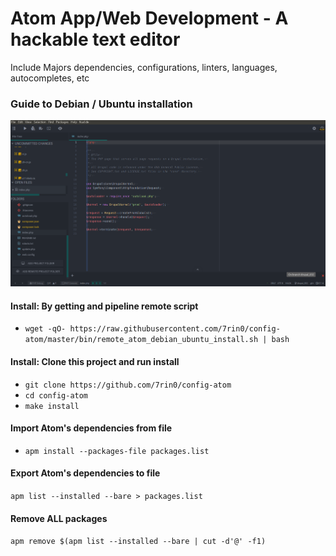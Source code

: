 # Atom App/Web Development - A hackable text editor
Include Majors dependencies, configurations, linters, languages, autocompletes, etc

### Guide to Debian / Ubuntu installation
![Atom IDE](https://raw.githubusercontent.com/7rin0/config-atom/master/media/screenshot.png)

#### Install: By getting and pipeline remote script
- ``wget -qO- https://raw.githubusercontent.com/7rin0/config-atom/master/bin/remote_atom_debian_ubuntu_install.sh | bash``

#### Install: Clone this project and run install
- ``git clone https://github.com/7rin0/config-atom``
- ``cd config-atom``
- ``make install``

#### Import Atom's dependencies from file
- ``apm install --packages-file packages.list``

#### Export Atom's dependencies to file
``apm list --installed --bare > packages.list``

#### Remove ALL packages
``apm remove $(apm list --installed --bare | cut -d'@' -f1)``

